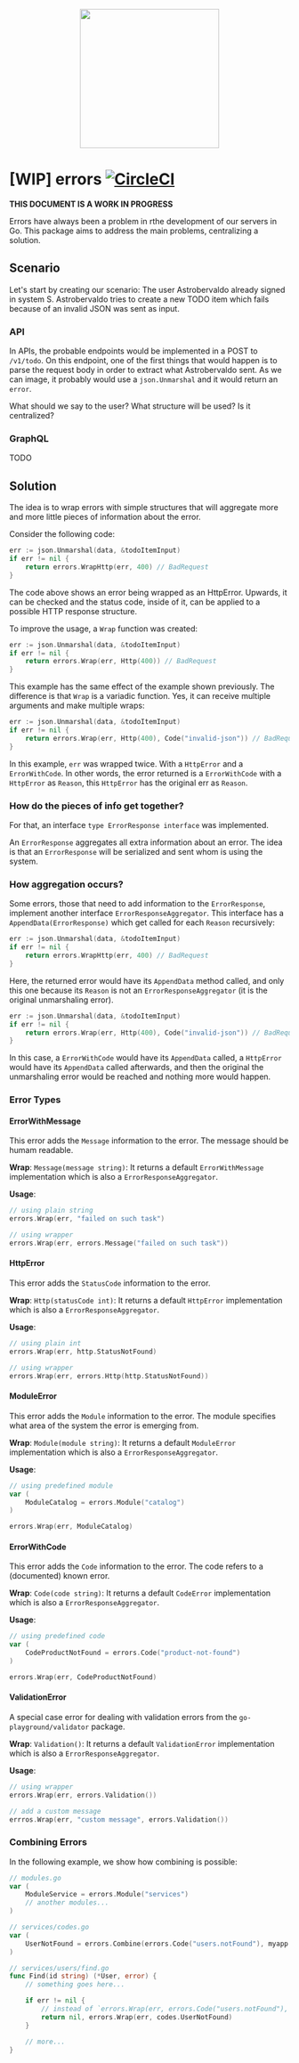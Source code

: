 <p align="center"> <img src="https://storage.googleapis.com/gopherizeme.appspot.com/gophers/d9349f6fc662ca7d42020f9ec82710751caf5c7a.png" width="250"/></p>



# [WIP] errors [![CircleCI](https://circleci.com/gh/lab259/errors.svg?style=shield&circle-token=c4509080576acf88fa313e2bb5ccabb4787a44fb)](https://circleci.com/gh/lab259/errors)

**THIS DOCUMENT IS A WORK IN PROGRESS**

Errors have always been a problem in rthe development of our servers in Go. This package aims to address the main problems, centralizing a solution.

## Scenario

Let's start by creating our scenario: The user Astrobervaldo already signed in
system S. Astrobervaldo tries to create a new TODO item which fails because of an
invalid JSON was sent as input.

### API

In APIs, the probable endpoints would be implemented in a POST to `/v1/todo`. On
this endpoint, one of the first things that would happen is to parse the request
body in order to extract what Astrobervaldo sent. As we can image, it probably
would use a `json.Unmarshal` and it would return an `error`.

What should we say to the user? What structure will be used? Is it centralized?

### GraphQL

TODO

## Solution

The idea is to wrap errors with simple structures that will aggregate more and
more little pieces of information about the error.

Consider the following code:

```go
err := json.Unmarshal(data, &todoItemInput)
if err != nil {
    return errors.WrapHttp(err, 400) // BadRequest
}
```

The code above shows an error being wrapped as an HttpError. Upwards, it can
be checked and the status code, inside of it, can be applied to a possible
HTTP response structure.

To improve the usage, a `Wrap` function was created:

```go
err := json.Unmarshal(data, &todoItemInput)
if err != nil {
    return errors.Wrap(err, Http(400)) // BadRequest
}
```

This example has the same effect of the example shown previously. The difference
is that `Wrap` is a variadic function. Yes, it can receive multiple arguments
and make multiple wraps:

```go
err := json.Unmarshal(data, &todoItemInput)
if err != nil {
    return errors.Wrap(err, Http(400), Code("invalid-json")) // BadRequest
}
```

In this example, `err` was wrapped twice. With a `HttpError` and a
`ErrorWithCode`. In other words, the error returned is a `ErrorWithCode`
with a `HttpError` as `Reason`, this `HttpError` has the original err as `Reason`.

### How do the pieces of info get together?

For that, an interface `type ErrorResponse interface` was implemented.

An `ErrorResponse` aggregates all extra information about an error. The idea is
that an `ErrorResponse` will be serialized and sent whom is using the system.

### How aggregation occurs?

Some errors, those that need to add information to the `ErrorResponse`, implement
another interface `ErrorResponseAggregator`. This interface has a
`AppendData(ErrorResponse)` which get called for each `Reason` recursively:

```go
err := json.Unmarshal(data, &todoItemInput)
if err != nil {
    return errors.WrapHttp(err, 400) // BadRequest
}
```

Here, the returned error would have its `AppendData` method called, and only
this one because its `Reason` is not an `ErrorResponseAggregator` (it is the
original unmarshaling error).

```go
err := json.Unmarshal(data, &todoItemInput)
if err != nil {
    return errors.Wrap(err, Http(400), Code("invalid-json")) // BadRequest
}
```

In this case, a `ErrorWithCode` would have its `AppendData` called, a
`HttpError` would have its `AppendData` called afterwards, and then the original
the unmarshaling error would be reached and nothing more would happen.

### Error Types

#### ErrorWithMessage

This error adds the `Message` information to the error. The message should be humam readable.

**Wrap**: `Message(message string)`: It returns a default `ErrorWithMessage`
implementation which is also a `ErrorResponseAggregator`.

**Usage**:

```go
// using plain string
errors.Wrap(err, "failed on such task")

// using wrapper
errors.Wrap(err, errors.Message("failed on such task"))
```

#### HttpError

This error adds the `StatusCode` information to the error.

**Wrap**: `Http(statusCode int)`: It returns a default `HttpError` implementation
which is also a `ErrorResponseAggregator`.

**Usage**:

```go
// using plain int
errors.Wrap(err, http.StatusNotFound)

// using wrapper
errors.Wrap(err, errors.Http(http.StatusNotFound))
```

#### ModuleError

This error adds the `Module` information to the error. The module specifies what
area of the system the error is emerging from.

**Wrap**: `Module(module string)`: It returns a default `ModuleError` implementation
which is also a `ErrorResponseAggregator`.

**Usage**:

```go
// using predefined module
var (
    ModuleCatalog = errors.Module("catalog")
)

errors.Wrap(err, ModuleCatalog)
```

#### ErrorWithCode

This error adds the `Code` information to the error. The code refers to a (documented)
known error.

**Wrap**: `Code(code string)`: It returns a default `CodeError` implementation
which is also a `ErrorResponseAggregator`.

**Usage**:

```go
// using predefined code
var (
    CodeProductNotFound = errors.Code("product-not-found")
)

errors.Wrap(err, CodeProductNotFound)
```

#### ValidationError

A special case error for dealing with validation errors from the
`go-playground/validator` package.

**Wrap**: `Validation()`: It returns a default `ValidationError` implementation
which is also a `ErrorResponseAggregator`.

**Usage**:

```go
// using wrapper
errors.Wrap(err, errors.Validation())

// add a custom message
errros.Wrap(err, "custom message", errors.Validation())
```

### Combining Errors

In the following example, we show how combining is possible:

```go
// modules.go
var (
    ModuleService = errors.Module("services")
    // another modules...
)

// services/codes.go
var (
    UserNotFound = errors.Combine(errors.Code("users.notFound"), myapp.ModuleService)
)

// services/users/find.go
func Find(id string) (*User, error) {
    // something goes here...

    if err != nil {
        // instead of `errors.Wrap(err, errors.Code("users.notFound"), errors.Module("services"))`
        return nil, errors.Wrap(err, codes.UserNotFound)
    }

    // more...
}
```
